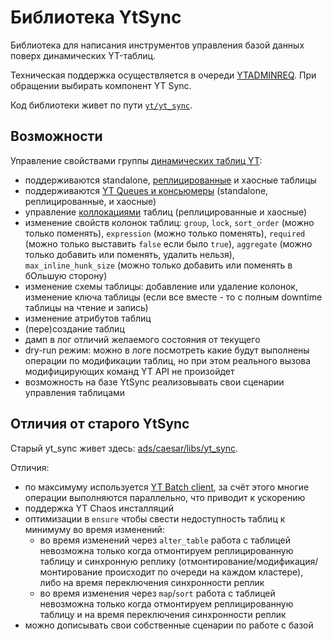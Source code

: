 # Библиотека YtSync
Библиотека для написания инструментов управления базой данных поверх динамических YT-таблиц.

Техническая поддержка осуществляется в очереди
[YTADMINREQ](https://st.yandex-team.ru/createTicket?queue=YTADMINREQ&_form=66687c0940e3616bc9593a62).
При обращении выбирать компонент YT Sync.

Код библиотеки живет по пути
[`yt/yt_sync`](https://a.yandex-team.ru/arcadia/yt/yt_sync).

## Возможности
Управление свойствами группы [динамических таблиц YT](https://yt.yandex-team.ru/docs/user-guide/dynamic-tables/overview):
- поддерживаются standalone, [реплицированные](https://yt.yandex-team.ru/docs/user-guide/dynamic-tables/replicated-dynamic-tables) и хаосные таблицы
- поддерживаются [YT Queues и консьюмеры](https://yt.yandex-team.ru/docs/user-guide/dynamic-tables/queues) (standalone, реплицированные, и хаосные)
- управление [коллокациями](https://yt.yandex-team.ru/docs/user-guide/dynamic-tables/replicated-dynamic-tables#replication_collocation)
таблиц (реплицированные и хаосные)
- изменение свойств колонок таблиц: `group`, `lock`, `sort_order` (можно только поменять), `expression`
(можно только поменять), `required` (можно только выставить `false` если было `true`), `aggregate` (можно только
добавить или поменять, удалить нельзя), `max_inline_hunk_size` (можно только добавить или поменять в бОльшую сторону)
- изменение схемы таблицы: добавление или удаление колонок, изменение ключа таблицы (если все вместе - то с полным downtime таблицы на чтение и запись)
- изменение атрибутов таблиц
- (пере)создание таблиц
- дамп в лог отличий желаемого состояния от текущего
- dry-run режим: можно в логе посмотреть какие будут выполнены операции по модификации таблиц, но при этом реального
 вызова модифицирующих команд YT API не произойдет
- возможность на базе YtSync реализовывать свои сценарии управления таблицами


## Отличия от старого YtSync
Старый yt_sync живет здесь: [ads/caesar/libs/yt_sync](https://a.yandex-team.ru/arcadia/ads/caesar/libs/yt_sync).

Отличия:
- по максимуму используется [YT Batch client](https://yt.yandex-team.ru/docs/api/python/examples#batch_queries), за
счёт этого многие операции выполняются параллельно, что приводит к ускорению
- поддержка YT Chaos инсталляций
- оптимизации в `ensure` чтобы свести недоступность таблиц к минимуму во время изменений:
  - во время изменений через `alter_table` работа с таблицей невозможна только когда отмонтируем реплицированную таблицу
  и синхронную реплику (отмонтирование/модификация/монтирование происходит по очереди на каждом кластере), либо
  на время переключения синхронности реплик
  - во время изменения через `map`/`sort` работа с таблицей невозможна только когда отмонтируем реплицированную таблицу
  и на время переключения синхронности реплик
- можно дописывать свои собственные сценарии по работе с базой
